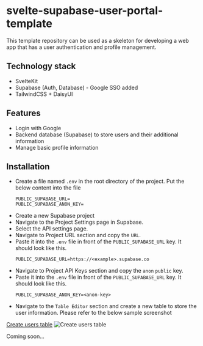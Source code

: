 # svelte-supabase-user-portal-template
This template repository can be used as a skeleton for developing a web app that has a user authentication and profile management.

## Technology stack

- SvelteKit
- Supabase (Auth, Database) - Google SSO added
- TailwindCSS + DaisyUI

## Features

- Login with Google
- Backend database (Supabase) to store users and their additional information
- Manage basic profile information

## Installation

- Create a file named `.env` in the root directory of the project. Put the below content into the file
  ```
  PUBLIC_SUPABASE_URL=
  PUBLIC_SUPABASE_ANON_KEY=
- Create a new Supabase project
- Navigate to the Project Settings page in Supabase.
- Select the API settings page.
- Navigate to Project URL section and copy the `URL`.
- Paste it into the `.env` file in front of the `PUBLIC_SUPABASE_URL` key. It should look like this.
  ```
  PUBLIC_SUPABASE_URL=https://<example>.supabase.co
- Navigate to Project API Keys section and copy the `anon` `public` key.
- Paste it into the `.env` file in front of the `PUBLIC_SUPABASE_URL` key. It should look like this.
  ```
  PUBLIC_SUPABASE_ANON_KEY=<anon-key>
- Navigate to the `Table Editor` section and create a new table to store the user information.
Please refer to the below sample screenshot

[Create users table](docs/installation/img/create-user-table.png)
![Create users table](/docs/installation/img/create-user-table.png?raw=true "Create users table")

Coming soon...
